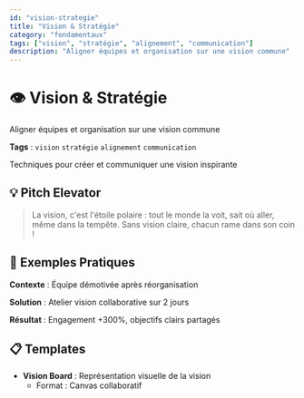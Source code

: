 ```yaml
---
id: "vision-strategie"
title: "Vision & Stratégie"
category: "fondamentaux"
tags: ["vision", "stratégie", "alignement", "communication"]
description: "Aligner équipes et organisation sur une vision commune"
---
```


# 👁️ Vision & Stratégie

Aligner équipes et organisation sur une vision commune

**Tags** : `vision` `stratégie` `alignement` `communication`

Techniques pour créer et communiquer une vision inspirante

## 💡 Pitch Elevator

> La vision, c'est l'étoile polaire : tout le monde la voit, sait où aller, même dans la tempête. Sans vision claire, chacun rame dans son coin !

## 🎯 Exemples Pratiques

**Contexte** : Équipe démotivée après réorganisation

**Solution** : Atelier vision collaborative sur 2 jours

**Résultat** : Engagement +300%, objectifs clairs partagés

## 📋 Templates

- **Vision Board** : Représentation visuelle de la vision
  - Format : Canvas collaboratif
